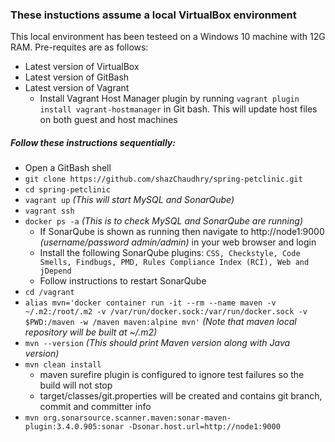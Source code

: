 ### These instuctions assume a local VirtualBox environment
This local environment has been testeed on a Windows 10 machine with 12G RAM. Pre-requites are as follows:
- Latest version of VirtualBox
- Latest version of GitBash
- Latest version of Vagrant
  - Install Vagrant Host Manager plugin by running `vagrant plugin install vagrant-hostmanager` in Git bash. This will update host files on both guest and host machines

##### Follow these instructions sequentially:
- Open a GitBash shell
- `git clone https://github.com/shazChaudhry/spring-petclinic.git`
- `cd spring-petclinic`
- `vagrant up` _(This will start MySQL and SonarQube)_
- `vagrant ssh`
- `docker ps -a` _(This is to check MySQL and SonarQube are running)_
  - If SonarQube is shown as running then navigate to http://node1:9000 _(username/password admin/admin)_ in your web browser and login
  - Install the following SonarQube plugins: `CSS, Checkstyle, Code Smells, Findbugs, PMD, Rules Compliance Index (RCI), Web and jDepend`
  - Follow instructions to restart SonarQube
- `cd /vagrant`
- `alias mvn='docker container run -it --rm --name maven -v ~/.m2:/root/.m2 -v /var/run/docker.sock:/var/run/docker.sock -v $PWD:/maven -w /maven maven:alpine mvn'` _(Note that maven local repository will be built at ~/.m2)_
- `mvn --version` _(This should print Maven version along with Java version)_
- `mvn clean install`
  - maven surefire plugin is configured to ignore test failures so the build will not stop
  - target/classes/git.properties will be created and contains git branch, commit and committer info
- `mvn org.sonarsource.scanner.maven:sonar-maven-plugin:3.4.0.905:sonar -Dsonar.host.url=http://node1:9000`
